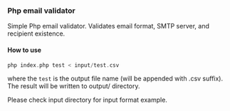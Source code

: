 ### Php email validator

Simple Php email validator. Validates email format, SMTP server, and recipient existence.

#### How to use
````php
php index.php test < input/test.csv
````

where the `test` is the output file name (will be appended with .csv suffix).
The result will be written to output/ directory.

Please check input directory for input format example.

